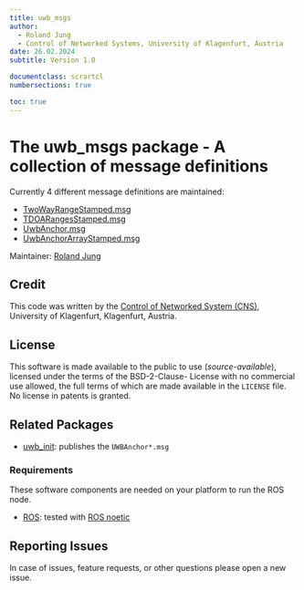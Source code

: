 ```yaml
---
title: uwb_msgs
author:
  - Roland Jung
  - Control of Networked Systems, University of Klagenfurt, Austria
date: 26.02.2024
subtitle: Version 1.0

documentclass: scrartcl
numbersections: true

toc: true
--- 
```


# The uwb_msgs package - A collection of message definitions

Currently 4 different message definitions are maintained:
-  [TwoWayRangeStamped.msg](./msgs/TwoWayRangeStamped.msg)
-  [TDOARangesStamped.msg](./msgs/TDOARangesStamped.msg)
-  [UwbAnchor.msg](./msgs/UwbAnchor.msg)
-  [UwbAnchorArrayStamped.msg](./msgs/UwbAnchorArrayStamped.msg)

Maintainer: [Roland Jung](mailto:roland.jung@aau.at)

## Credit

This code was written by the [Control of Networked System (CNS)](https://www.aau.at/en/smart-systems-technologies/control-of-networked-systems/), 
University of Klagenfurt, Klagenfurt, Austria.

## License

This software is made available to the public to use (_source-available_), licensed under the terms of the BSD-2-Clause-
License with no commercial use allowed, the full terms of which are made available in the `LICENSE` file. No license in
patents is granted.

## Related Packages

- [uwb_init](https://github.com/aau-cns/uwb_init): publishes the `UWBAnchor*.msg` 


### Requirements

These software components are needed on your platform to run the ROS node.

- [ROS](https://www.ros.org/): tested with [ROS noetic](http://wiki.ros.org/noetic/Installation)

## Reporting Issues

In case of issues, feature requests, or other questions please open a new issue.
